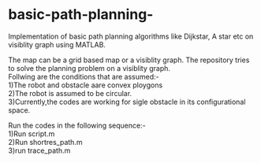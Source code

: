 # basic-path-planning-
Implementation of basic path planning algorithms like Dijkstar, A star etc on  visiblity graph using MATLAB.     

The map can be a grid based map or a visiblity graph. The repository tries to solve the planning problem on a visiblity graph.      
Follwing are the conditions that are assumed:-    
1)The robot and obstacle aare convex ploygons     
2)The robot is assumed to be circular.    
3)Currently,the codes are working for sigle obstacle in its configurational space.     

Run the codes in the following sequence:-   
1)Run script.m    
2)Run shortres_path.m   
3)run trace_path.m    
